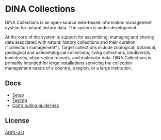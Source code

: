 # DINA Collections

DINA Collections is an open-source web-based information management system for
natural history data. The system is under development.

At the core of the system is support for assembling, managing and sharing data
associated with natural history collections and their curation ("collection
management"). Target collections include zoological, botanical, geological and
paleontological collections, living collections, biodiversity inventories,
observation records, and molecular data. DINA Collections is primarily intended
for large installations servicing the collection management needs of a country,
a region, or a large institution.

## Docs

- [Setup](documentation/setup/index.md)
- [Testing](documentation/testing/index.md)
- [Contributing guidelines](CONTRIBUTING.md)

## License

[AGPL-3.0](LICENSE)
